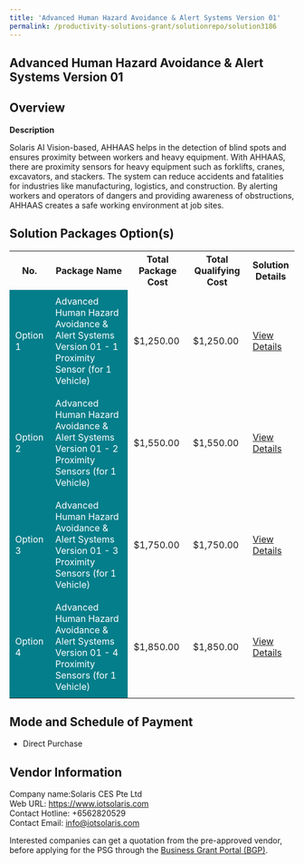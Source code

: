 ```yaml
---
title: 'Advanced Human Hazard Avoidance & Alert Systems Version 01'
permalink: /productivity-solutions-grant/solutionrepo/solution3186
---
```


## Advanced Human Hazard Avoidance & Alert Systems Version 01

## Overview

**Description**

Solaris AI Vision-based, AHHAAS helps in the detection of blind spots and ensures proximity between workers and heavy equipment. With AHHAAS, there are proximity sensors for heavy equipment such as forklifts, cranes, excavators, and stackers. The system can reduce accidents and fatalities for industries like manufacturing, logistics, and construction. By alerting workers and operators of dangers and providing awareness of obstructions, AHHAAS creates a safe working environment at job sites.

## Solution Packages Option(s)

<table>
<tr>
<th><b>No.</b></th>
<th><b>Package Name</b></th>
<th><b>Total Package Cost</b></th>
<th><b>Total Qualifying Cost</b></th>
<th><b>Solution Details</b></th>
</tr>
<tr>
<td style='padding: 10px; background-color: #037E8A; color: #FFFFFF;'>Option 1</td>
<td style='padding: 10px; background-color: #037E8A; color: #FFFFFF;'>Advanced Human Hazard Avoidance & Alert Systems Version 01 - 1 Proximity Sensor (for 1 Vehicle)</td>
<td style='padding: 10px;'>$1,250.00</td>
<td style='padding: 10px;'>$1,250.00</td>
<td style='padding: 10px;'><a href='/images/psg/solaris_Desensitised_Annex_3_21_July_2022_Part_1.pdf' target='_blank'>View Details</a></td>
</tr>
<tr>
<td style='padding: 10px; background-color: #037E8A; color: #FFFFFF;'>Option 2</td>
<td style='padding: 10px; background-color: #037E8A; color: #FFFFFF;'>Advanced Human Hazard Avoidance & Alert Systems Version 01 - 2 Proximity Sensors (for 1 Vehicle)</td>
<td style='padding: 10px;'>$1,550.00</td>
<td style='padding: 10px;'>$1,550.00</td>
<td style='padding: 10px;'><a href='/images/psg/solaris_Desensitised_Annex_3_21_July_2022_Part_2.pdf' target='_blank'>View Details</a></td>
</tr>
<tr>
<td style='padding: 10px; background-color: #037E8A; color: #FFFFFF;'>Option 3</td>
<td style='padding: 10px; background-color: #037E8A; color: #FFFFFF;'>Advanced Human Hazard Avoidance & Alert Systems Version 01 - 3 Proximity Sensors (for 1 Vehicle)</td>
<td style='padding: 10px;'>$1,750.00</td>
<td style='padding: 10px;'>$1,750.00</td>
<td style='padding: 10px;'><a href='/images/psg/solaris_Desensitised_Annex_3_21_July_2022_Part_3.pdf' target='_blank'>View Details</a></td>
</tr>
<tr>
<td style='padding: 10px; background-color: #037E8A; color: #FFFFFF;'>Option 4</td>
<td style='padding: 10px; background-color: #037E8A; color: #FFFFFF;'>Advanced Human Hazard Avoidance & Alert Systems Version 01 - 4 Proximity Sensors (for 1 Vehicle)</td>
<td style='padding: 10px;'>$1,850.00</td>
<td style='padding: 10px;'>$1,850.00</td>
<td style='padding: 10px;'><a href='/images/psg/solaris_Desensitised_Annex_3_21_July_2022_Part_4.pdf' target='_blank'>View Details</a></td>
</tr>
</table>

## Mode and Schedule of Payment

 - Direct Purchase

## Vendor Information

 Company name:Solaris CES Pte Ltd<br>Web URL: https://www.iotsolaris.com<br>Contact Hotline: +6562820529 <br>Contact Email: info@iotsolaris.com 

Interested companies can get a quotation from the pre-approved vendor, before applying for the PSG through the <a href='https://www.businessgrants.gov.sg/' target='_blank' rel='noopener'>Business Grant Portal (BGP)</a>.

<script src="/jquery/resize-tables.js"></script>
